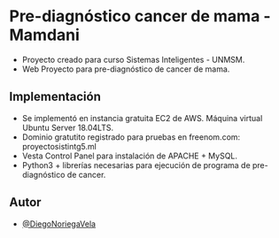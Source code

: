 # Pre-diagnóstico cancer de mama - Mamdani

- Proyecto creado para curso Sistemas Inteligentes - UNMSM. 
- Web Proyecto para pre-diagnóstico de cancer de mama.

## Implementación
- Se implementó en instancia gratuita EC2 de AWS. Máquina virtual Ubuntu Server 18.04LTS.
- Dominio gratutito registrado para pruebas en freenom.com: proyectosistintg5.ml
- Vesta Control Panel para instalación de APACHE + MySQL.
- Python3 + librerías necesarias para ejecución de programa de pre-diagnóstico de cancer.

## Autor

- [@DiegoNoriegaVela](https://www.github.com/DiegoNoriegaVela)
